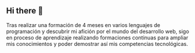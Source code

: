 ## Hi there 👋
Tras realizar una formación de 4 meses en varios lenguajes de programación y descubrir mi afición por el mundo del desarrollo web, sigo en proceso de aprendizaje realizando formaciones continuas para ampliar mis conocimientos y poder demostrar así mis competencias tecnológicas.
<!--
**EduardoFigueroa92/EduardoFigueroa92** is a ✨ _special_ ✨ repository because its `README.md` (this file) appears on your GitHub profile.

Here are some ideas to get you started:

- 🔭 I’m currently working on ...
- 🌱 I’m currently learning ...
- 👯 I’m looking to collaborate on ...
- 🤔 I’m looking for help with ...
- 💬 Ask me about ...
- 📫 How to reach me: ...
- 😄 Pronouns: ...
- ⚡ Fun fact: ...
-->
